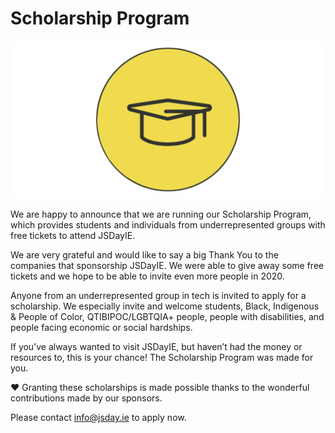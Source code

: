 # Scholarship Program

![](/media/blog/blog_post_13.png)

We are happy to announce that we are running our Scholarship Program, which provides students and individuals from underrepresented groups with free tickets to attend JSDayIE.

We are very grateful and would like to say a big Thank You to the companies that sponsorship JSDayIE.
We were able to give away some free tickets and we hope to be able to invite even more people in 2020.

Anyone from an underrepresented group in tech is invited to apply for a scholarship. We especially invite and welcome students, Black, Indigenous & People of Color, QTIBIPOC/LGBTQIA+ people, people with disabilities, and people facing economic or social hardships.

If you’ve always wanted to visit JSDayIE, but haven’t had the money or resources to, this is your chance! The Scholarship Program was made for you.

❤️ Granting these scholarships is made possible thanks to the wonderful contributions made by our sponsors.

Please contact [info@jsday.ie](mailto:info@jsday.ie) to apply now.
